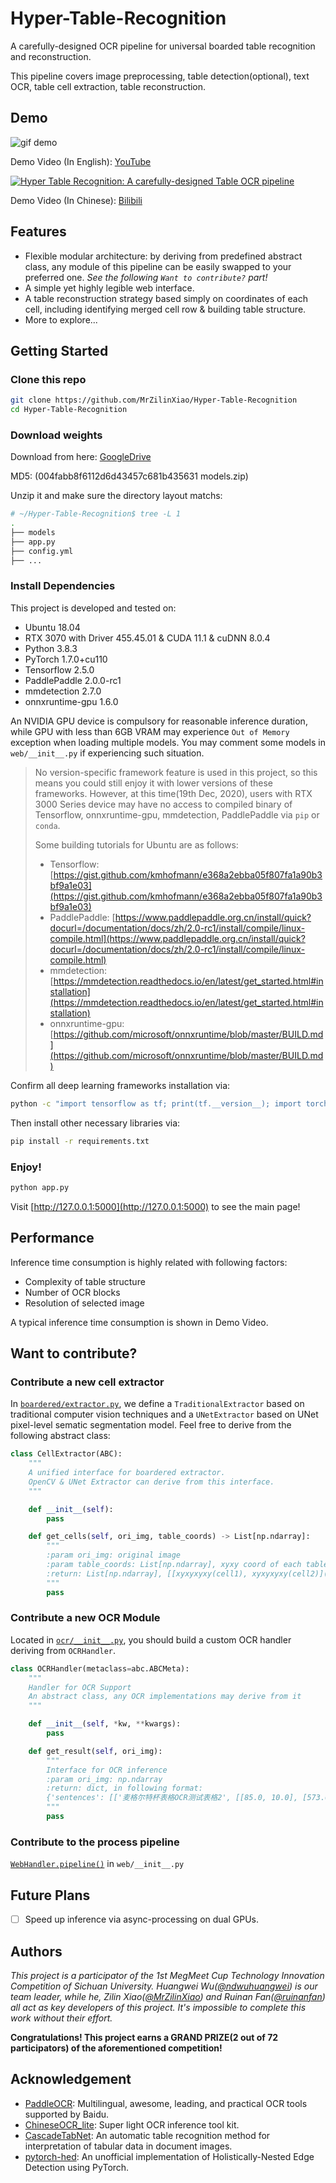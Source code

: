 # Hyper-Table-Recognition

A carefully-designed OCR pipeline for universal boarded table recognition and reconstruction.

This pipeline covers image preprocessing, table detection(optional), text OCR, table cell extraction, table reconstruction.

## Demo

![gif demo](https://upyun.mrxiao.net/img/demo.gif)

Demo Video (In English): [YouTube](https://youtu.be/v2pe6cAofcw)

[![Hyper Table Recognition: A carefully-designed Table OCR pipeline](https://res.cloudinary.com/marcomontalbano/image/upload/v1608561697/video_to_markdown/images/youtube--v2pe6cAofcw-c05b58ac6eb4c4700831b2b3070cd403.jpg)](https://youtu.be/v2pe6cAofcw "Hyper Table Recognition: A carefully-designed Table OCR pipeline")

Demo Video (In Chinese): [Bilibili](https://www.bilibili.com/video/BV1K64y1Z7XB)

## Features

- Flexible modular architecture: by deriving from predefined abstract class, any module of this pipeline can be easily swapped to your preferred one. *See the following `Want to contribute?` part!*
- A simple yet highly legible web interface.
- A table reconstruction strategy based simply on coordinates of each cell, including identifying merged cell row & building table structure.
- More to explore...

## Getting Started

### Clone this repo

```bash
git clone https://github.com/MrZilinXiao/Hyper-Table-Recognition
cd Hyper-Table-Recognition
```

### Download weights

Download from here: [GoogleDrive](https://drive.google.com/file/d/10NynXURJP2y1M7ScB0lzXnWcXba30PhM/view?usp=sharing) 

MD5: (004fabb8f6112d6d43457c681b435631  models.zip)

Unzip it and make sure the directory layout matchs:

```bash
# ~/Hyper-Table-Recognition$ tree -L 1
.
├── models
├── app.py
├── config.yml
├── ...
```

### Install Dependencies

This project is developed and tested on:

- Ubuntu 18.04
- RTX 3070 with Driver 455.45.01 & CUDA 11.1 & cuDNN 8.0.4
- Python 3.8.3
- PyTorch 1.7.0+cu110
- Tensorflow 2.5.0
- PaddlePaddle 2.0.0-rc1
- mmdetection 2.7.0
- onnxruntime-gpu 1.6.0

An NVIDIA GPU device is compulsory for reasonable inference duration, while GPU with less than 6GB VRAM may experience `Out of Memory` exception when loading multiple models. You may comment some models in `web/__init__.py` if experiencing such situation.

> No version-specific framework feature is used in this project, so this means you could still enjoy it with lower versions of these frameworks. However, at this time(19th Dec, 2020), users with RTX 3000 Series device may have no access to compiled binary of Tensorflow, onnxruntime-gpu, mmdetection, PaddlePaddle via `pip` or `conda`.
>
> Some building tutorials for Ubuntu are as follows:
>
> - Tensorflow: [https://gist.github.com/kmhofmann/e368a2ebba05f807fa1a90b3bf9a1e03](https://gist.github.com/kmhofmann/e368a2ebba05f807fa1a90b3bf9a1e03)
> - PaddlePaddle: [https://www.paddlepaddle.org.cn/install/quick?docurl=/documentation/docs/zh/2.0-rc1/install/compile/linux-compile.html](https://www.paddlepaddle.org.cn/install/quick?docurl=/documentation/docs/zh/2.0-rc1/install/compile/linux-compile.html)
> - mmdetection: [https://mmdetection.readthedocs.io/en/latest/get_started.html#installation](https://mmdetection.readthedocs.io/en/latest/get_started.html#installation)
> - onnxruntime-gpu: [https://github.com/microsoft/onnxruntime/blob/master/BUILD.md](https://github.com/microsoft/onnxruntime/blob/master/BUILD.md)

Confirm all deep learning frameworks installation via:

```bash
python -c "import tensorflow as tf; print(tf.__version__); import torch; print(torch.__version__); import paddle; print(paddle.__version__); import onnxruntime as rt; print(rt.__version__); import mmdets; print(mmdet.__version__)"
```

Then install other necessary libraries via:

```bash
pip install -r requirements.txt
```

### Enjoy!

```bash 
python app.py
```

Visit [http://127.0.0.1:5000](http://127.0.0.1:5000) to see the main page!

## Performance

Inference time consumption is highly related with following factors:

- Complexity of table structure
- Number of OCR blocks
- Resolution of selected image

A typical inference time consumption is shown in Demo Video.

## Want to contribute?

### Contribute a new cell extractor

In [`boardered/extractor.py`](https://github.com/MrZilinXiao/Hyper-Table-OCR/blob/main/boardered/extractor.py), we define a `TraditionalExtractor` based on traditional computer vision techniques and a `UNetExtractor` based on UNet pixel-level sematic segmentation model. Feel free to derive from the following abstract class:

```python
class CellExtractor(ABC):
    """
    A unified interface for boardered extractor.
    OpenCV & UNet Extractor can derive from this interface.
    """

    def __init__(self):
        pass

    def get_cells(self, ori_img, table_coords) -> List[np.ndarray]:
        """
        :param ori_img: original image
        :param table_coords: List[np.ndarray], xyxy coord of each table
        :return: List[np.ndarray], [[xyxyxyxy(cell1), xyxyxyxy(cell2)](table1), ...]
        """
        pass
```

### Contribute a new OCR Module

Located in [`ocr/__init__.py`](https://github.com/MrZilinXiao/Hyper-Table-OCR/blob/main/ocr/__init__.py), you should build a custom OCR handler deriving from `OCRHandler`.

```python
class OCRHandler(metaclass=abc.ABCMeta):
    """
    Handler for OCR Support
    An abstract class, any OCR implementations may derive from it
    """

    def __init__(self, *kw, **kwargs):
        pass

    def get_result(self, ori_img):
        """
        Interface for OCR inference
        :param ori_img: np.ndarray
        :return: dict, in following format:
        {'sentences': [['麦格尔特杯表格OCR测试表格2', [[85.0, 10.0], [573.0, 30.0], [572.0, 54.0], [84.0, 33.0]], 0.9],...]}
        """
        pass
```

### Contribute to the process pipeline

[`WebHandler.pipeline()`](https://github.com/MrZilinXiao/Hyper-Table-OCR/blob/0cda4e9c1fafadb6e375c1bfd5fc54e10d3f8c8e/web/__init__.py#L111) in `web/__init__.py`

## Future Plans
- [ ] Speed up inference via async-processing on dual GPUs.

## Authors

*This project is a participator of the 1st MegMeet Cup Technology Innovation Competition of Sichuan University. Huangwei Wu([@ndwuhuangwei](https://github.com/ndwuhuangwei)) is our team leader, while he, Zilin Xiao([@MrZilinXiao](https://github.com/MrZilinXiao)) and Ruinan Fan([@ruinanfan](https://github.com/ruinanfan)) all act as key developers of this project. It's impossible to complete this work without their effort.*

**Congratulations! This project earns a GRAND PRIZE(2 out of 72 participators) of the aforementioned competition!**

## Acknowledgement

- [PaddleOCR](https://github.com/PaddlePaddle/PaddleOCR): Multilingual, awesome, leading, and practical OCR tools supported by Baidu.
- [ChineseOCR_lite](https://github.com/ouyanghuiyu/chineseocr_lite): Super light OCR inference tool kit.
- [CascadeTabNet](https://github.com/DevashishPrasad/CascadeTabNet): An automatic table recognition method for interpretation of tabular data in document images.
- [pytorch-hed](https://github.com/sniklaus/pytorch-hed): An unofficial implementation of Holistically-Nested Edge Detection using PyTorch.

